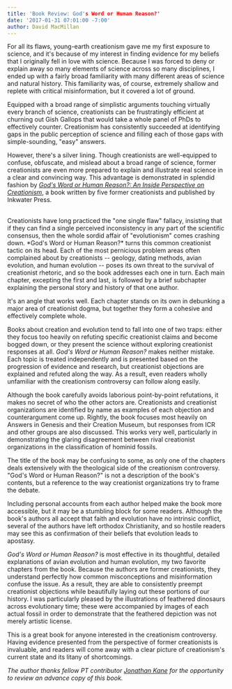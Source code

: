```yaml
---
title: 'Book Review: God's Word or Human Reason?'
date: '2017-01-31 07:01:00 -7:00'
author: David MacMillan
---
```


For all its flaws, young-earth creationism gave me my first exposure to science, and it's because of my interest in finding evidence for my beliefs that I originally fell in love with science. Because I was forced to deny or explain away so many elements of science across so many disciplines, I ended up with a fairly broad familiarity with many different areas of science and natural history. This familiarity was, of course, extremely shallow and replete with critical misinformation, but it covered a lot of ground.

Equipped with a broad range of simplistic arguments touching virtually every branch of science, creationists can be frustratingly efficient at churning out Gish Gallops that would take a whole panel of PhDs to effectively counter. Creationism has consistently succeeded at identifying gaps in the public perception of science and filling each of those gaps with simple-sounding, "easy" answers.

However, there's a silver lining. Though creationists are well-equipped to confuse, obfuscate, and mislead about a broad range of science, former creationists are even more prepared to explain and illustrate real science in a clear and convincing way. This advantage is demonstrated in splendid fashion by [*God's Word or Human Reason?: An Inside Perspective on Creationism*](https://www.amazon.com/Gods-Word-Human-Reason-Perspective/dp/1629013722), a book written by five former creationists and published by Inkwater Press.

<!--more-->
<br />
Creationists have long practiced the "one single flaw" fallacy, insisting that if they can find a single perceived inconsistency in any part of the scientific consensus, then the whole sordid affair of "evolutionism" comes crashing down. *God's Word or Human Reason?* turns this common creationist tactic on its head. Each of the most pernicious problem areas often complained about by creationists -- geology, dating methods, avian evolution, and human evolution -- poses its own threat to the survival of creationist rhetoric, and so the book addresses each one in turn. Each main chapter, excepting the first and last, is followed by a brief subchapter explaining the personal story and history of that one author.

It's an angle that works well. Each chapter stands on its own in debunking a major area of creationist dogma, but together they form a cohesive and effectively complete whole.

Books about creation and evolution tend to fall into one of two traps: either they focus too heavily on refuting specific creationist claims and become bogged down, or they present the science without exploring creationist responses at all. *God's Word or Human Reason?* makes neither mistake. Each topic is treated independently and is presented based on the progression of evidence and research, but creationist objections are explained and refuted along the way. As a result, even readers wholly unfamiliar with the creationism controversy can follow along easily.

Although the book carefully avoids laborious point-by-point refutations, it makes no secret of who the other actors are. Creationists and creationist organizations are identified by name as examples of each objection and counterargument come up. Rightly, the book focuses most heavily on Answers in Genesis and their Creation Museum, but responses from ICR and other groups are also discussed. This works very well, particularly in demonstrating the glaring disagreement between rival creationist organizations in the classification of hominid fossils.

The title of the book may be confusing to some, as only one of the chapters deals extensively with the theological side of the creationism controversy. "God's Word or Human Reason?" is not a description of the book's contents, but a reference to the way creationist organizations try to frame the debate. 

Including personal accounts from each author helped make the book more accessible, but it may be a stumbling block for some readers. Although the book's authors all accept that faith and evolution have no intrinsic conflict, several of the authors have left orthodox Christianity, and so hostile readers may see this as confirmation of their beliefs that evolution leads to apostasy.

*God's Word or Human Reason?* is most effective in its thoughtful, detailed explanations of avian evolution and human evolution, my two favorite chapters from the book. Because the authors are former creationists, they understand perfectly how common misconceptions and misinformation confuse the issue. As a result, they are able to consistently preempt creationist objections while beautifully laying out these portions of our history. I was particularly pleased by the illustrations of feathered dinosaurs across evolutionary time; these were accompanied by images of each actual fossil in order to demonstrate that the feathered depiction was not merely artistic license.

This is a great book for anyone interested in the creationism controversy. Having evidence presented from the perspective of former creationists is invaluable, and readers will come away with a clear picture of creationism's current state and its litany of shortcomings.

*The author thanks fellow PT contributor [Jonathan Kane](https://pandasthumb.org/archives/2016/11/creationist-class.html) for the opportunity to review an advance copy of this book.*
